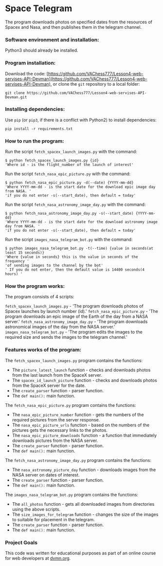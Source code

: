# Space Telegram

The program downloads photos on specified dates from the resources of Spacex and Nasa, and then publishes them in the telegram channel.

### Software environment and installation:

Python3 should already be installed.

### Program installation:

Download the code: [https://github.com/VAChess777/Lesson4-web-servises-API-Devman](https://github.com/VAChess777/Lesson4-web-servises-API-Devman), or clone the `git` repository to a local folder:
```
git clone https://github.com/VAChess777/Lesson4-web-servises-API-Devman.git
```

### Installing dependencies:
 
Use `pip` (or `pip3`, if there is a conflict with Python2) to install dependencies:
```bach
pip install -r requirements.txt
```

### How to run the program:

Run the script ```fetch_spacex_launch_images.py``` with the command:
```bach
$ python fetch_spacex_launch_images.py {id}
'Where id - is the flight_number of the launch of interest'
```
Run the script ```fetch_nasa_epic_picture.py``` with the command:
```bach
$ python fetch_nasa_epic_picture.py -d(--date) {YYYY-mm-dd}
'Where YYYY-mm-dd - is the start date for the download epic image day from NASA. '
'if you do not enter -s(--start_date), then default = today'
```
Run the script ```fetch_nasa_astronomy_image_day.py``` with the command:
```bach
$ python fetch_nasa_astronomy_image_day.py -s(--start_date) {YYYY-mm-dd}
'Where YYYY-mm-dd - is the start date for the download astronomy image day from NASA. '
'if you do not enter -s(--start_date), then default = today'
```
Run the script ```images_nasa_telegram_bot.py``` with the command:
```bach
$ python images_nasa_telegram_bot.py -t(--time) {value in seconds(at least 15 seconds)}
'Where {value in seconds} this is the value in seconds of the frequency '
'of sending images to the channel by the bot'
' If you do not enter, then the default value is 14400 seconds(4 hours) '
```

### How the program works:

The program consists of 4 scripts:

```fetch_spacex_launch_images.py``` - 'The program downloads photos of Spacex launches by launch number (id).'
```fetch_nasa_epic_picture.py``` - 'The program downloads an epic image of the Earth of the day from a NASA server.'
```fetch_nasa_astronomy_image_day.py``` -  'The program downloads astronomical images of the day from the NASA server.'
```images_nasa_telegram_bot.py``` - 'The program edits the images to the required size and sends the images to the telegram channel.'
            

### Features works of the program:

The `fetch_spacex_launch_images.py` program contains the functions:

* The `picture_latest_launch` function - checks and downloads photos from the last launch from the SpaceX server.
* The `spacex_id_launch_picture` function - checks and downloads photos from the SpaceX server for the date.
* The `create_parser` function - parser function.
* The `def main():` main function.

The `fetch_nasa_epic_picture.py` program contains the functions:

* The `nasa_epic_picture_number` function - gets the numbers of the required pictures from the server response.
* The `nasa_epic_picture_urls` function - based on the numbers of the pictures gets the necessary links to the photos.
* The `nasa_epic_picture_downloads` function - a function that immediately downloads pictures from the NASA server.
* The `create_parser` function - parser function.
* The `def main():` main function.

The `fetch_nasa_astronomy_image_day.py` program contains the functions:

* The `nasa_astronomy_picture_day` function - downloads images from the NASA server on dates of interest.
* The `create_parser` function - parser function.
* The `def main():` main function.

The `images_nasa_telegram_bot.py` program contains the functions:

* The `all_photos` function - gets all downloaded images from directories using the above scripts.
* The `size_images_for_telegram` function - changes the size of the images to suitable for placement in the telegram.
* The `create_parser` function - parser function.
* The `def main():` main function.

### Project Goals

This code was written for educational purposes as part of an online course for web developers at [dvmn.org](https://dvmn.org/).
